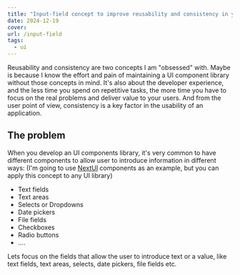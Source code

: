 ```yaml
---
title: "Input-field concept to improve reusability and consistency in your form related UI components"
date: 2024-12-19
cover: 
url: /input-field
tags:  
  - ui
---
```


 Reusability and consistency are two concepts I am "obsessed" with. Maybe is because I know the effort and pain of maintaining a UI component library without those concepts in mind. It's also about the developer experience, and the less time you spend on repetitive tasks, the more time you have to focus on the real problems and deliver value to your users. And from the user point of view, consistency is a key factor in the usability of an application.

## The problem

When you develop an UI components library, it's very common to have different components to allow user to introduce information in different ways: (I'm going to use [NextUI](https://nextui.org/) components as an example, but you can apply this concept to any UI library)
- Text fields
- Text areas
- Selects or Dropdowns
- Date pickers
- File fields
- Checkboxes
- Radio buttons
- ....


Lets focus on the fields that allow the user to introduce text or a value, like text fields, text areas, selects, date pickers, file fields etc.




